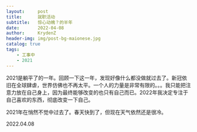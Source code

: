 ```yaml
---
layout:     post
title:      就职活动
subtitle:   惊心动魄？的半年
date:       2022-04-08
author:     KrydenZ
header-img: img/post-bg-maionese.jpg
catalog: true
tags:
    - 工事中
    - 2021
---
```

<style>
img{
    width: 60%;
}
</style>
2021是躺平了的一年。回顾一下这一年，发现好像什么都没做就过去了。新冠依旧在全球肆虐，世界仿佛也不再太平。一个人的力量是非常有限的。。。我只能把注意力放在自己身上，因为最终能够改变的也只有自己而已。2022年我决定专注于自己喜欢的东西，彻底改变一下自己。












2021年在悄然不觉中过去了。春天快到了，但现在天气依然还是很冷。

2022.04.08